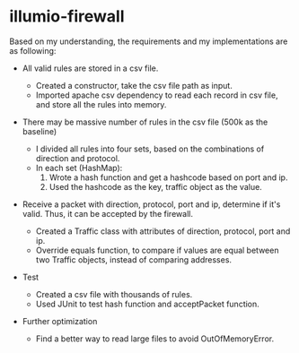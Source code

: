 # illumio-firewall

Based on my understanding, the requirements and my implementations are as following:

* All valid rules are stored in a csv file. 
    * Created a constructor, take the csv file path as input.
    * Imported apache csv dependency to read each record in csv file, and store all the rules into memory.

* There may be massive number of rules in the csv file (500k as the baseline)
    * I divided all rules into four sets, based on the combinations of direction and protocol.
    * In each set (HashMap):
        1. Wrote a hash function and get a hashcode based on port and ip.
        2. Used the hashcode as the key, traffic object as the value. 

* Receive a packet with direction, protocol, port and ip, determine if it's valid. Thus, it can be accepted by the firewall.
    * Created a Traffic class with attributes of direction, protocol, port and ip.
    * Override equals function, to compare if values are equal between two Traffic objects, instead of comparing addresses.

* Test
    * Created a csv file with thousands of rules.
    * Used JUnit to test hash function and acceptPacket function.
    
* Further optimization
    * Find a better way to read large files to avoid OutOfMemoryError.
